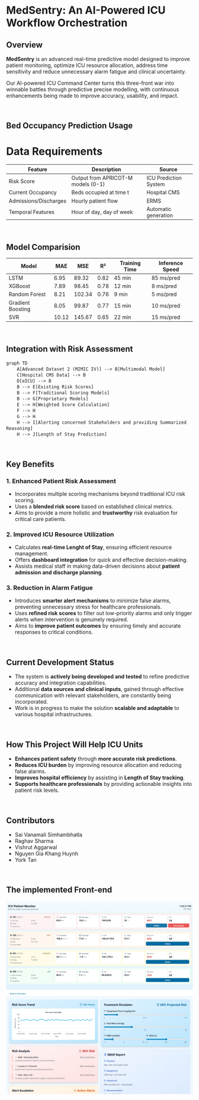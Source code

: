 # MedSentry: An AI-Powered ICU Workflow Orchestration

## Overview
**MedSentry** is an advanced real-time predictive model designed to improve patient monitoring, optimize ICU resource allocation, address time sensitivity and reduce unnecessary alarm fatigue and clinical uncertainty. 

Our AI-powered ICU Command Center turns this three-front war into winnable battles through predictive precise modelling, with continuous enhancements being made to improve accuracy, usability, and impact.

<br>

## Bed Occupancy Prediction Usage
# Data Requirements


| Feature               | Description                           | Source                  |
|-----------------------|---------------------------------------|-------------------------|
| Risk Score            | Output from APRICOT-M models (0-1)    | ICU Prediction System   |
| Current Occupancy     | Beds occupied at time t              | Hospital CMS            |
| Admissions/Discharges | Hourly patient flow                  | ERMS                    |
| Temporal Features     | Hour of day, day of week             | Automatic generation    |

<br>

## Model Comparision

| Model              | MAE   | MSE   | R²    | Training Time | Inference Speed |
|--------------------|-------|-------|-------|---------------|------------------|
| LSTM               | 6.95  | 89.32 | 0.82  | 45 min        | 85 ms/pred       |
| XGBoost            | 7.89  | 98.45 | 0.78  | 12 min        | 8 ms/pred        |
| Random Forest      | 8.21  | 102.34| 0.76  | 9 min         | 5 ms/pred        |
| Gradient Boosting  | 8.05  | 99.87 | 0.77  | 15 min        | 10 ms/pred       |
| SVR                | 10.12 | 145.67| 0.65  | 22 min        | 15 ms/pred       |

<br>

## Integration with Risk Assessment

```mermaid
graph TD
    A[Advanced Dataset 2 (MIMIC IV)] --> B[Multimodal Model]
    C[Hospital CMS Data] --> B
    D[eICU] --> B
    B --> E[Existing Risk Scores]
    B --> F[Traditional Scoring Models]
    B --> G[Proprietary Models]
    E --> H[Weighted Score Calculation]
    F --> H
    G --> H
    H --> I[Alerting concerned Stakeholders and providing Summarized Reasoning]
    H --> J[Length of Stay Prediction]
```

<br>

## Key Benefits

### 1. **Enhanced Patient Risk Assessment**
- Incorporates multiple scoring mechanisms beyond traditional ICU risk scoring.
- Uses a **blended risk score** based on established clinical metrics.
- Aims to provide a more holistic and **trustworthy** risk evaluation for critical care patients.

### 2. **Improved ICU Resource Utilization**
- Calculates **real-time Lenght of Stay**, ensuring efficient resource management.
- Offers **dashboard integration** for quick and effective decision-making.
- Assists medical staff in making data-driven decisions about **patient admission and discharge planning**.

### 3. **Reduction in Alarm Fatigue**
- Introduces **smarter alert mechanisms** to minimize false alarms, preventing unnecessary stress for healthcare professionals.
- Uses **refined risk scores** to filter out low-priority alarms and only trigger alerts when intervention is genuinely required.
- Aims to **improve patient outcomes** by ensuring timely and accurate responses to critical conditions.

<br>

## Current Development Status
- The system is **actively being developed and tested** to refine predictive accuracy and integration capabilities.
- Additional **data sources and clinical inputs**, gained through effective communication with relevant stakeholders, are constantly being incorporated.
- Work is in progress to make the solution **scalable and adaptable** to various hospital infrastructures.

<br>

## How This Project Will Help ICU Units
- **Enhances patient safety** through **more accurate risk predictions**.
- **Reduces ICU burden** by improving resource allocation and reducing false alarms.
- **Improves hospital efficiency** by assisting in **Length of Stay tracking**.
- **Supports healthcare professionals** by providing actionable insights into patient risk levels.

<br>

## Contributors
- Sai Vanamali Simhambhatla
- Raghav Sharma
- Vishrut Aggarwal
- Nguyen Gia Khang Huynh
- York Tan

<br>

## The implemented Front-end

![Front End](image.png)
![Front End-2](image-1.png)
